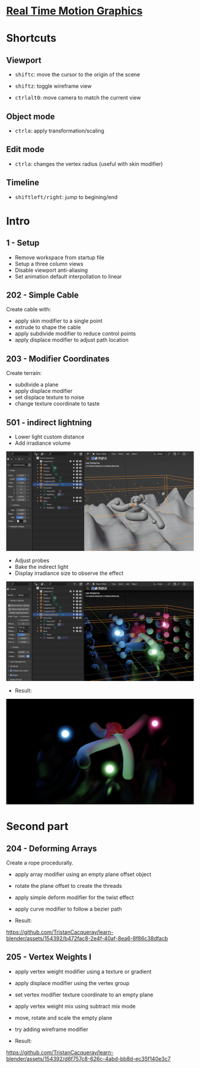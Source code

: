 [Real Time Motion Graphics](https://blendermarket.com/products/rtmg)
====================================================================

# Shortcuts

## Viewport

- <kbd>shift</kbd><kbd>c</kbd>: move the cursor to the origin of the scene
- <kbd>shift</kbd><kbd>z</kbd>: toggle wireframe view

- <kbd>ctrl</kbd><kbd>alt</kbd><kbd>0</kbd>: move camera to match the current view

## Object mode

- <kbd>ctrl</kbd><kbd>a</kbd>: apply transformation/scaling

## Edit mode

- <kbd>ctrl</kbd><kbd>a</kbd>: changes the vertex radius (useful with skin modifier)

## Timeline

- <kbd>shift</kbd><kbd>left/right</kbd>: jump to begining/end


# Intro

## 1 - Setup

- Remove workspace from startup file
- Setup a three column views
- Disable viewport anti-aliasing
- Set animation default interpollation to linear

## 202 - Simple Cable

Create cable with:

- apply skin modifier to a single point
- extrude to shape the cable
- apply subdivide modifier to reduce control points
- apply displace modifier to adjust path location

## 203 - Modifier Coordinates

Create terrain:

- subdivide a plane
- apply displace modifier
- set displace texture to noise
- change texture coordinate to taste

## 501 - indirect lightning

- Lower light custom distance
- Add irradiance volume

![rtmg-irradiance](media/rtmg-irradiance.png)

- Adjust probes
- Bake the indirect light
- Display irradiance size to observe the effect

![rtmg-irradiance-debug](media/rtmg-irradiance-debug.png)

- Result:

![rtmg-01](./media/rtmg-01.jpg)


# Second part

## 204 - Deforming Arrays

Create a rope procedurally.

- apply array modifier using an empty plane offset object
- rotate the plane offset to create the threads
- apply simple deform modifier for the twist effect
- apply curve modifier to follow a bezier path

- Result:

https://github.com/TristanCacqueray/learn-blender/assets/154392/b472fac8-2e4f-40af-8ea6-8f86c38dfacb

## 205 - Vertex Weights I

- apply vertex weight modifier using a texture or gradient
- apply displace modifier using the vertex group
- set vertex modifier texture coordinate to an empty plane
- apply vertex weight mix using subtract mix mode
- move, rotate and scale the empty plane

- try adding wireframe modifier
- Result:

https://github.com/TristanCacqueray/learn-blender/assets/154392/d6f757c8-626c-4abd-bb8d-ec35f140e3c7


